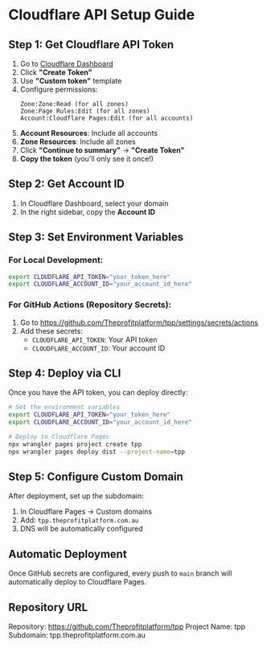 # Cloudflare API Setup Guide

## Step 1: Get Cloudflare API Token

1. Go to [Cloudflare Dashboard](https://dash.cloudflare.com/profile/api-tokens)
2. Click **"Create Token"**
3. Use **"Custom token"** template
4. Configure permissions:
   ```
   Zone:Zone:Read (for all zones)
   Zone:Page Rules:Edit (for all zones)
   Account:Cloudflare Pages:Edit (for all accounts)
   ```
5. **Account Resources**: Include all accounts
6. **Zone Resources**: Include all zones
7. Click **"Continue to summary"** → **"Create Token"**
8. **Copy the token** (you'll only see it once!)

## Step 2: Get Account ID

1. In Cloudflare Dashboard, select your domain
2. In the right sidebar, copy the **Account ID**

## Step 3: Set Environment Variables

### For Local Development:
```bash
export CLOUDFLARE_API_TOKEN="your_token_here"
export CLOUDFLARE_ACCOUNT_ID="your_account_id_here"
```

### For GitHub Actions (Repository Secrets):
1. Go to https://github.com/Theprofitplatform/tpp/settings/secrets/actions
2. Add these secrets:
   - `CLOUDFLARE_API_TOKEN`: Your API token
   - `CLOUDFLARE_ACCOUNT_ID`: Your account ID

## Step 4: Deploy via CLI

Once you have the API token, you can deploy directly:

```bash
# Set the environment variables
export CLOUDFLARE_API_TOKEN="your_token_here"
export CLOUDFLARE_ACCOUNT_ID="your_account_id_here"

# Deploy to Cloudflare Pages
npx wrangler pages project create tpp
npx wrangler pages deploy dist --project-name=tpp
```

## Step 5: Configure Custom Domain

After deployment, set up the subdomain:

1. In Cloudflare Pages → Custom domains
2. Add: `tpp.theprofitplatform.com.au`
3. DNS will be automatically configured

## Automatic Deployment

Once GitHub secrets are configured, every push to `main` branch will automatically deploy to Cloudflare Pages.

## Repository URL
Repository: https://github.com/Theprofitplatform/tpp
Project Name: tpp
Subdomain: tpp.theprofitplatform.com.au